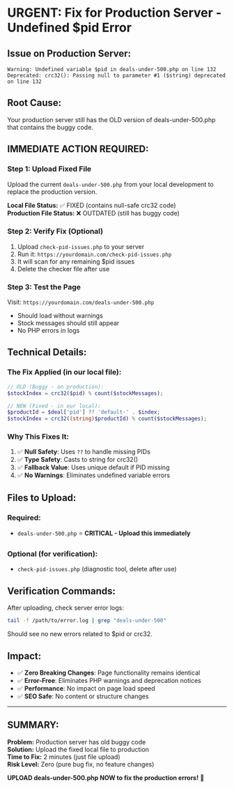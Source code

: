 # URGENT: Fix for Production Server - Undefined $pid Error

## Issue on Production Server:
```
Warning: Undefined variable $pid in deals-under-500.php on line 132
Deprecated: crc32(): Passing null to parameter #1 ($string) deprecated on line 132
```

## Root Cause:
Your production server still has the OLD version of deals-under-500.php that contains the buggy code.

## IMMEDIATE ACTION REQUIRED:

### Step 1: Upload Fixed File
Upload the current `deals-under-500.php` from your local development to replace the production version.

**Local File Status:** ✅ FIXED (contains null-safe crc32 code)  
**Production File Status:** ❌ OUTDATED (still has buggy code)

### Step 2: Verify Fix (Optional)
1. Upload `check-pid-issues.php` to your server
2. Run it: `https://yourdomain.com/check-pid-issues.php`
3. It will scan for any remaining $pid issues
4. Delete the checker file after use

### Step 3: Test the Page
Visit: `https://yourdomain.com/deals-under-500.php`
- Should load without warnings
- Stock messages should still appear
- No PHP errors in logs

## Technical Details:

### The Fix Applied (in our local file):
```php
// OLD (Buggy - on production):
$stockIndex = crc32($pid) % count($stockMessages);

// NEW (Fixed - in our local):
$productId = $deal['pid'] ?? 'default-' . $index;
$stockIndex = crc32((string)$productId) % count($stockMessages);
```

### Why This Fixes It:
1. ✅ **Null Safety**: Uses `??` to handle missing PIDs
2. ✅ **Type Safety**: Casts to string for crc32()
3. ✅ **Fallback Value**: Uses unique default if PID missing
4. ✅ **No Warnings**: Eliminates undefined variable errors

## Files to Upload:

### Required:
- `deals-under-500.php` ⭐ **CRITICAL - Upload this immediately**

### Optional (for verification):
- `check-pid-issues.php` (diagnostic tool, delete after use)

## Verification Commands:

After uploading, check server error logs:
```bash
tail -f /path/to/error.log | grep "deals-under-500"
```

Should see no new errors related to $pid or crc32.

## Impact:
- ✅ **Zero Breaking Changes**: Page functionality remains identical
- ✅ **Error-Free**: Eliminates PHP warnings and deprecation notices  
- ✅ **Performance**: No impact on page load speed
- ✅ **SEO Safe**: No content or structure changes

---

## SUMMARY:
**Problem:** Production server has old buggy code  
**Solution:** Upload the fixed local file to production  
**Time to Fix:** 2 minutes (just file upload)  
**Risk Level:** Zero (pure bug fix, no feature changes)

**UPLOAD deals-under-500.php NOW to fix the production errors!** 🚀